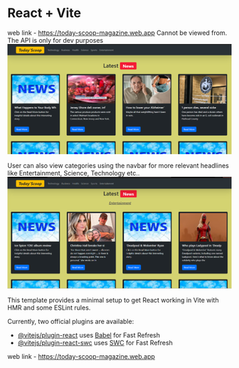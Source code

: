 # React + Vite
web link -  https://today-scoop-magazine.web.app
Cannot be viewed from. The API is only for dev purposes
![homeImage](./src/assets/news.png)

User can also view categories using the navbar for more relevant  headlines like Entertainment, Science, Technology etc..
![homeImage](./src/assets/Screenshot%20(17).png)




This template provides a minimal setup to get React working in Vite with HMR and some ESLint rules.

Currently, two official plugins are available:

- [@vitejs/plugin-react](https://github.com/vitejs/vite-plugin-react/blob/main/packages/plugin-react/README.md) uses [Babel](https://babeljs.io/) for Fast Refresh
- [@vitejs/plugin-react-swc](https://github.com/vitejs/vite-plugin-react-swc) uses [SWC](https://swc.rs/) for Fast Refresh


web link -  https://today-scoop-magazine.web.app
